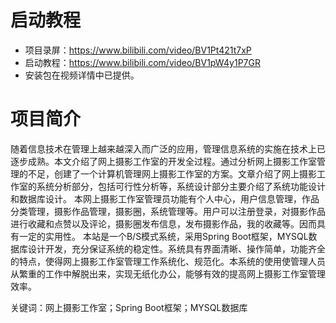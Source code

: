 # 启动教程

- 项目录屏：https://www.bilibili.com/video/BV1Pt421t7xP
- 启动教程：https://www.bilibili.com/video/BV1pW4y1P7GR
- 安装包在视频详情中已提供。

# 项目简介
随着信息技术在管理上越来越深入而广泛的应用，管理信息系统的实施在技术上已逐步成熟。本文介绍了网上摄影工作室的开发全过程。通过分析网上摄影工作室管理的不足，创建了一个计算机管理网上摄影工作室的方案。文章介绍了网上摄影工作室的系统分析部分，包括可行性分析等，系统设计部分主要介绍了系统功能设计和数据库设计。
本网上摄影工作室管理员功能有个人中心，用户信息管理，作品分类管理，摄影作品管理，摄影圈，系统管理等。用户可以注册登录，对摄影作品进行收藏和点赞以及评论，摄影圈发布信息，发布摄影作品，我的收藏等。因而具有一定的实用性。
本站是一个B/S模式系统，采用Spring Boot框架，MYSQL数据库设计开发，充分保证系统的稳定性。系统具有界面清晰、操作简单，功能齐全的特点，使得网上摄影工作室管理工作系统化、规范化。本系统的使用使管理人员从繁重的工作中解脱出来，实现无纸化办公，能够有效的提高网上摄影工作室管理效率。

关键词：网上摄影工作室；Spring Boot框架；MYSQL数据库
